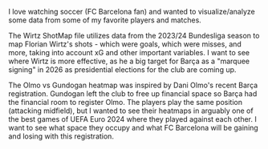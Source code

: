 I love watching soccer (FC Barcelona fan) and wanted to visualize/analyze some data from some of my favorite players and matches.

The Wirtz ShotMap file utilizes data from the 2023/24 Bundesliga season to map Florian Wirtz's shots - which were goals, which were misses,
  and more, taking into account xG and other important variables. I want to see where Wirtz is more effective, as he a big target for Barça
  as a "marquee signing" in 2026 as presidential elections for the club are coming up. 

The Olmo vs Gundogan heatmap was inspired by Dani Olmo's recent Barça registration. Gundogan left the club to free up financial space
  so Barça had the financial room to register Olmo. The players play the same position (attacking midfield), but I wanted to see their heatmaps 
  in arguably one of the best games of UEFA Euro 2024 where they played against each other. I want to see what space they occupy and what FC Barcelona
  will be gaining and losing with this registration.
